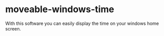 # moveable-windows-time
With this software you can easily display the time on your windows home screen.
